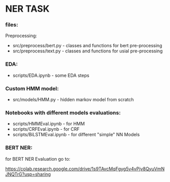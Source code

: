 # NER TASK


### files:
Preprocessing: 
- src/preprocess/bert.py - classes and functions for bert pre-processing
- src/preprocess/text.py - classes and functions for usial pre-processing

### EDA:
- scripts/EDA.ipynb - some EDA steps
### Custom HMM model:
- src/models/HMM.py - hidden markov model from scratch 

### Notebooks with different models evaluations:
- scripts/HMMEval.ipynb - for HMM 
- scripts/CRFEval.ipynb - for CRF
- scripts/BiLSTMEval.ipynb - for different "simple" NN Models

### BERT NER:
for BERT NER Evaluation go to: 

https://colab.research.google.com/drive/1s9TAvcMqFgyg5v4vPjv8QyuVmNJNQTrG?usp=sharing